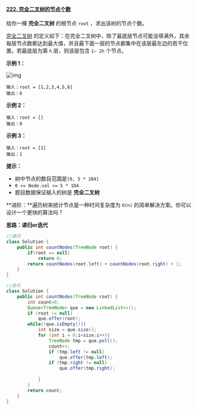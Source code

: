 #### [222. 完全二叉树的节点个数](https://leetcode-cn.com/problems/count-complete-tree-nodes/)



给你一棵 **完全二叉树** 的根节点 `root` ，求出该树的节点个数。

[完全二叉树](https://baike.baidu.com/item/完全二叉树/7773232?fr=aladdin) 的定义如下：在完全二叉树中，除了最底层节点可能没填满外，其余每层节点数都达到最大值，并且最下面一层的节点都集中在该层最左边的若干位置。若最底层为第 `h` 层，则该层包含 `1~ 2h` 个节点。

 

**示例 1：**

![img](https://assets.leetcode.com/uploads/2021/01/14/complete.jpg)

```
输入：root = [1,2,3,4,5,6]
输出：6
```

**示例 2：**

```
输入：root = []
输出：0
```

**示例 3：**

```
输入：root = [1]
输出：1
```

 

**提示：**

- 树中节点的数目范围是`[0, 5 * 104]`
- `0 <= Node.val <= 5 * 104`
- 题目数据保证输入的树是 **完全二叉树**

 

**进阶：**遍历树来统计节点是一种时间复杂度为 `O(n)` 的简单解决方案。你可以设计一个更快的算法吗？



**思路：递归or迭代**

```java
//递归
class Solution {
    public int countNodes(TreeNode root) {
        if(root == null)
            return 0;
        return countNodes(root.left) + countNodes(root.right) + 1;
    }
}

//迭代
class Solution {
    public int countNodes(TreeNode root) {
        int count=0;
        Queue<TreeNode> que = new LinkedList<>();
        if (root != null)
            que.offer(root);
        while(!que.isEmpty()){
            int size = que.size();
            for (int i = 0;i<size;i++){
                TreeNode tmp = que.poll();
                count++;
                if (tmp.left != null)
                    que.offer(tmp.left);
                if (tmp.right != null)
                    que.offer(tmp.right);
                
            }
        }
        return count;
    }
}
```

